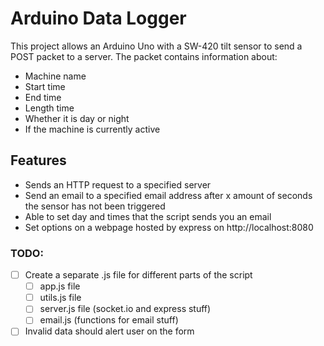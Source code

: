 # Arduino Data Logger

This project allows an Arduino Uno with a SW-420 tilt sensor to send a POST packet to a server. The packet contains information about:

- Machine name
- Start time
- End time
- Length time
- Whether it is day or night
- If the machine is currently active

## Features
- Sends an HTTP request to a specified server
- Send an email to a specified email address after x amount of seconds the sensor has not been triggered
- Able to set day and times that the script sends you an email
- Set options on a webpage hosted by express on http://localhost:8080


### TODO:
- [ ] Create a separate .js file for different parts of the script
    - [ ] app.js file
    - [ ] utils.js file 
    - [ ] server.js file (socket.io and express stuff)
    - [ ] email.js (functions for email stuff)
- [ ] Invalid data should alert user on the form 
